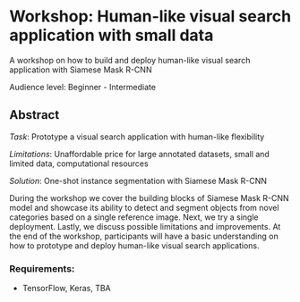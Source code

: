 # Workshop: Human-like visual search application with small data
A workshop on how to build and deploy human-like visual search application with Siamese Mask R-CNN

Audience level: Beginner - Intermediate 

## Abstract 

_Task_: Prototype a visual search application with human-like flexibility

_Limitations_: Unaffordable price for large annotated datasets, small and limited data, computational resources

_Solution_: One-shot instance segmentation with Siamese Mask R-CNN

During the workshop we cover the building blocks of Siamese Mask R-CNN model and showcase its ability to detect and segment objects from novel categories based on a single reference image. Next, we try a single deployment. Lastly, we discuss possible limitations and improvements. At the end of the workshop, participants will have a basic understanding on how to prototype and deploy human-like visual search applications.

### Requirements:  
- TensorFlow, Keras, TBA
